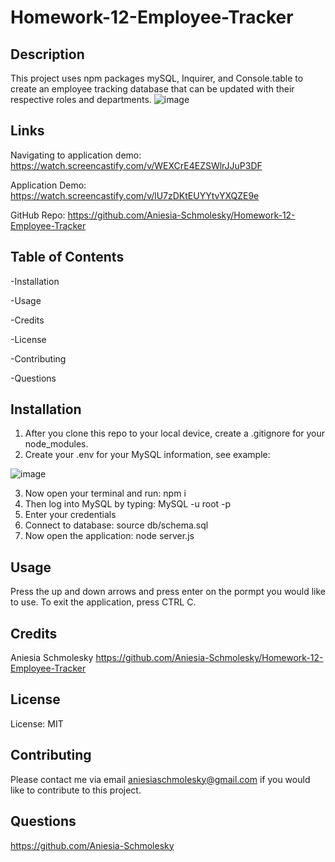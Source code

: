 # Homework-12-Employee-Tracker

## Description
This project uses npm packages mySQL, Inquirer, and Console.table to create an employee tracking database that can be updated with their respective roles and departments.
![image](https://user-images.githubusercontent.com/85134150/140675963-6574e358-7a86-49b1-b0ce-e4cdf81afc4e.png)

## Links
Navigating to application demo: https://watch.screencastify.com/v/WEXCrE4EZSWlrJJuP3DF

Application Demo: https://watch.screencastify.com/v/lU7zDKtEUYYtvYXQZE9e

GitHub Repo: https://github.com/Aniesia-Schmolesky/Homework-12-Employee-Tracker

## Table of Contents
-Installation

-Usage

-Credits

-License

-Contributing

-Questions

## Installation
1. After you clone this repo to your local device, create a .gitignore for your node_modules. 
2. Create your .env for your MySQL information, see example:

![image](https://user-images.githubusercontent.com/85134150/140676575-34b08426-8806-4ce3-8c06-8cb6d5551d6c.png)

3. Now open your terminal and run:  npm i
4. Then log into MySQL by typing: MySQL -u root -p
5. Enter your credentials
6. Connect to database: source db/schema.sql
7. Now open the application: node server.js

## Usage
Press the up and down arrows and press enter on the pormpt you would like to use. To exit the application, press CTRL C.

## Credits
Aniesia Schmolesky
https://github.com/Aniesia-Schmolesky/Homework-12-Employee-Tracker

## License
License: MIT

## Contributing
Please contact me via email aniesiaschmolesky@gmail.com if you would like to contribute to this project.

## Questions
https://github.com/Aniesia-Schmolesky

